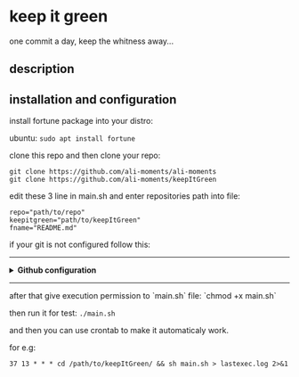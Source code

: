 # keep it green

one commit a day, keep the whitness away...

## description

<!--
    inke one comment o in dastana va dastan inke zabihi behem goft va khandid
-->

## installation and configuration

install fortune package into your distro:

ubuntu:
`sudo apt install fortune`

clone this repo and then clone your repo:
```
git clone https://github.com/ali-moments/ali-moments
git clone https://github.com/ali-moments/keepItGreen
```

edit these 3 line in main.sh and enter repositories path into file:

```
repo="path/to/repo"
keepitgreen="path/to/keepItGreen"
fname="README.md"
```
<!--
    git ok bashe
    fortune nasb bashe
    bash dashte bashe
    crontab va baghie dastana
-->

if your git is not configured follow this:
<hr>
<details>
    <summary><b>Github configuration</b></summary>

install these libraries:
`sudo apt install libsecret-1-0 libsecret-1-dev`
> :memo: **Note:** Package names may be different in other distributions. These are for debian based distros.

then add this congigs to git:
```
git config --global user.email "your email"
git config --global user.name "your username"
git config --global credential.helper /usr/lib/git-core/git-credential-libsecret
```

after that you should use ssh-key, and you can generate one using:
`ssh-keygen -t rsa -b 4096 -C "your email"`

now use `cat ~/.ssh/id_rsa.pub` and copy its output to [github.com's](https://github.com/settings/keys) add ssh-keys settings.
then navigate to your repo path in your pc and add new origin
and test your connection.
```
git remote set-url origin git@github.com:<username>/<repo name>.git
ssh -T git@github.com
```
</details>
<hr>
after that give execution permission to `main.sh` file:
`chmod +x main.sh`

then run it for test:
`./main.sh `

and then you can use crontab to make it automaticaly work.

for e.g:
```
37 13 * * * cd /path/to/keepItGreen/ && sh main.sh > lastexec.log 2>&1
```
